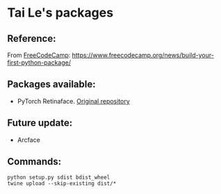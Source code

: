 # Tai Le's packages

## Reference:
From [FreeCodeCamp](https://www.freecodecamp.org/): https://www.freecodecamp.org/news/build-your-first-python-package/


## Packages available:
- PyTorch Retinaface. [Original repository](https://github.com/biubug6/Pytorch_Retinaface)


## Future update:
- Arcface


## Commands:
```
python setup.py sdist bdist_wheel
twine upload --skip-existing dist/*
```
